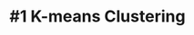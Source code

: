 ---
layout: page-layout-content-style
title:  "#1 K-means Clustering"
category: "Machine Learning(Unsupervised)"
---
